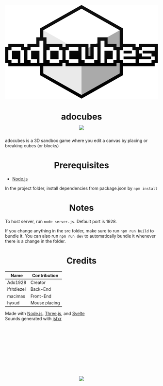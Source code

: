 <p align=center>
<img src="https://raw.githubusercontent.com/ado1928/ado-cubes/svelte/public/images/svgs/adocubes-logo.svg">
<h1 align=center>adocubes<br>
<a href="https://discord.gg/rNMTeADfnc"><img src="https://i.imgur.com/HPnB3JL.png"></a>
</h1>
</p>
adocubes is a 3D sandbox game where you edit a canvas by placing or breaking cubes (or blocks)

<h1 align=center>Prerequisites</h1>

- [Node.js](https://nodejs.org)

In the project folder, install dependencies from package.json by `npm install`
<h1 align=center>Notes</h1>

To host server, run `node server.js`. Default port is 1928.

If you change anything in the src folder, make sure to run `npm run build` to bundle it. You can also run `npm run dev` to automatically bundle it whenever there is a change in the folder.

<h1 align=center>Credits</h1>

Name        | Contribution
------------|--------------------
Ado1928     | Creator
ifritdiezel | Back-End
macimas     | Front-End
hyxud       | Mouse placing

Made with [Node.js](https://nodejs.org), [Three.js](https://threejs.org), and [Svelte](https://svelte.dev)<br>
Sounds generated with [jsfxr](https://sfxr.me)

<br><br><br><br><br><br><br><br><br>
<p align=center><img src="https://user-images.githubusercontent.com/54080182/124795209-3d6c4d00-df69-11eb-9325-433a2f56f578.png"></p>
